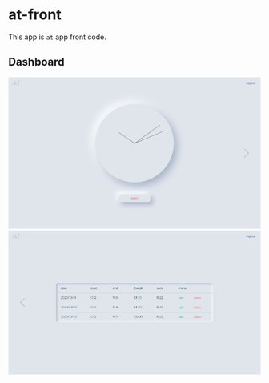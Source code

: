 # at-front
This app is `at` app front code.

## Dashboard
![dashboard top page.](doc/assets/top.png "clock top")
![dashboard attendance record table page.](doc/assets/table.png "attendance table")

